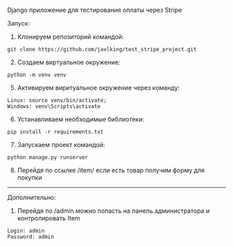 Django приложение для тестирования оплаты через Stripe

Запуск:
1) Клонируем репозиторий командой: 
```
git clone https://github.com/javlking/test_stripe_project.git
```
2) Создаем виртуальное окружение: 
```
python -m venv venv
```
5) Активируем виритуальное окружение через команду: 
```
Linux: source venv/bin/activate;
Windows: venv\Scripts\activate
```
6) Устанавливаем необходимые библиотеки: 
```
pip install -r requirements.txt
```
7) Запускаем проект командой: 
```
python manage.py runserver
```
8) Перейдя по ссылке /item/<id> если есть товар получим форму для покупки
------------------------------------------
Дополнительно:
1) Перейдя по /admin можно попасть на панель администратора и контролировать Item
```
Login: admin
Password: admin
````